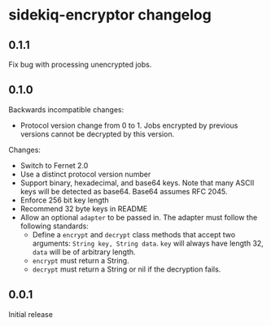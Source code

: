 # sidekiq-encryptor changelog

## 0.1.1

Fix bug with processing unencrypted jobs.

## 0.1.0

Backwards incompatible changes:

* Protocol version change from 0 to 1. Jobs encrypted by previous
  versions cannot be decrypted by this version.

Changes:

* Switch to Fernet 2.0
* Use a distinct protocol version number
* Support binary, hexadecimal, and base64 keys. Note that many ASCII
  keys will be detected as base64. Base64 assumes RFC 2045.
* Enforce 256 bit key length
* Recommend 32 byte keys in README
* Allow an optional `adapter` to be passed in. The adapter must follow
  the following standards:
  * Define a `encrypt` and `decrypt` class methods that accept two
    arguments: `String key, String data`. `key` will always have length
    32, `data` will be of arbitrary length.
  * `encrypt` must return a String.
  * `decrypt` must return a String or nil if the decryption fails.

## 0.0.1

Initial release
